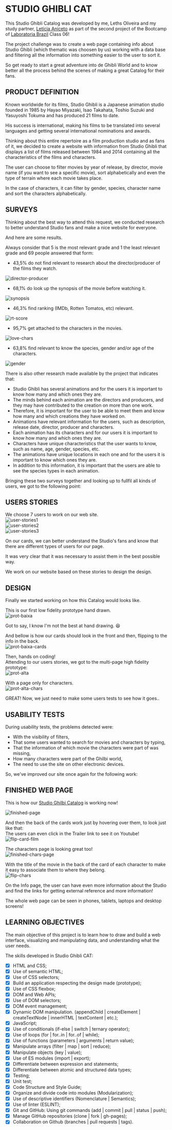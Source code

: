 # STUDIO GHIBLI CAT


This Studio Ghibli Catalog was developed by me, Leths Oliveira and my study partner, [Letícia Aniceto](https://github.com/leticia-aniceto) as part of the second project of the Bootcamp of [Laboratoria Brazil](https://www.laboratoria.la/br) Class 06!  

The project challenge was to create a web page containing info about Studio Ghibli (which thematic was choosen by us) working with a data base and filtering all the information into something easier to the user to sort it.  

So get ready to start a great adventure into de Ghibli World and to know better all the process behind the scenes of making a great Catalog for their fans.  

## PRODUCT DEFINITION  


Known worldwide for its films, Studio Ghibli is a Japanese animation studio founded in 1985 by Hayao Miyazaki, Isao Takahata, Toshio Suzuki and Yasuyoshi Tokuma and has produced 21 films to date.  

His success is international, making his films to be translated into several languages and getting several international nominations and awards.  

Thinking about this entire repertoire as a film production studio and as fans of it, we decided to create a website with information from Studio Ghibli that displays a list of films released between 1984 and 2014 containing all the characteristics of the films and characters.  

The user can choose to filter movies by year of release, by director, movie name (if you want to see a specific movie), sort alphabetically and even the type of terrain where each movie takes place.  

In the case of characters, it can filter by gender, species, character name and sort the characters alphabetically.  


## SURVEYS  


Thinking about the best way to attend this request, we conducted research to better understand Studio fans and make a nice website for everyone.  

And here are some results.  

Always consider that 5 is the most relevant grade and 1 the least relevant grade and 69 people answered that form:  

- 43,5% do not find relevant to research about the director/producer of the films they watch.  


![director-producer](https://user-images.githubusercontent.com/79461698/126393608-10326ff9-527e-4f6c-b3da-037fc62326cc.png)

- 68,1% do look up the synopsis of the movie before watching it.  

![synopsis](https://user-images.githubusercontent.com/79461698/126393741-3a29e272-1bed-4609-a697-e6e0e3c815eb.png)

- 46,3% find ranking (IMDb, Rotten Tomatos, etc) relevant.  

![rt-score](https://user-images.githubusercontent.com/79461698/126393805-79e3b301-a815-4549-ad7d-2e2566488424.png)

- 95,7% get attached to the characters in the movies.  

![love-chars](https://user-images.githubusercontent.com/79461698/126393926-cad864c8-6125-4045-a7dd-6451c404fd1b.png)

- 63,8% find relevant to know the species, gender and/or age of the characters.  

![gender](https://user-images.githubusercontent.com/79461698/126393966-006c6fb9-4338-4b19-8451-a175e79d488c.png)

There is also other research made available by the project that indicates that:  

- Studio Ghibli has several animations and for the users it is important to know how many and which ones they are.  
- The minds behind each animation are the directors and producers, and they may have contributed to the creation on more than one work.  
- Therefore, it is important for the user to be able to meet them and know how many and which creations they have worked on.  
- Animations have relevant information for the users, such as description, release date, director, producer and characters.  
- Each animation has its characters and for our users it is important to know how many and which ones they are.  
- Characters have unique characteristics that the user wants to know, such as name, age, gender, species, etc.  
- The animations have unique locations in each one and for the users it is important to know which ones they are.  
- In addition to this information, it is important that the users are able to see the species types in each animation.  

Bringing these two surveys together and looking up to fullfil all kinds of users, we got to the following point:  

## USERS STORIES  


We choose 7 users to work on our web site.  
![user-stories1](https://user-images.githubusercontent.com/79461698/126394027-04833c61-6b78-4590-99fd-bcb8ba5ee296.png)  
![user-stories2](https://user-images.githubusercontent.com/79461698/126394034-8492e9bf-eb4c-49f7-b742-e54e1025d127.png)  
![user-stories3](https://user-images.githubusercontent.com/79461698/126394039-8c5ab83d-513c-4916-bbdb-1a574e2ebb0a.png)  

On our cards, we can better understand the Studio's fans and know that there are different types of users for our page.   
 
It was very clear that it was necessary to assist them in the best possible way.  

We work on our website based on these stories to design the design.  

## DESIGN  


Finally we started working on how this Catalog would looks like.  

This is our first low fidelity prototype hand drawn.  
![prot-baixa](https://user-images.githubusercontent.com/79461698/126394090-ca148e1b-6776-4bd9-8f6a-913f55a3def4.png)

Got to say, I know I'm not the best at hand drawing. :laughing:  

And bellow is how our cards should look in the front and then, flipping to the info in the back.  
![prot-baixa-cards](https://user-images.githubusercontent.com/79461698/126394179-28e8b4e1-0927-4ca3-8f4b-7d80834e3916.png)

Then, hands on coding!  
Attending to our users stories, we got to the multi-page high fidelity prototype:  
![prot-alta](https://user-images.githubusercontent.com/79461698/126394194-72f87aba-866f-417f-98f4-529f5073edb5.png)

With a page only for characters.  
![prot-alta-chars](https://user-images.githubusercontent.com/79461698/126394230-7b0e818c-d093-436f-a843-99a7d033e568.png)

GREAT! Now, we just need to make some users tests to see how it goes..  

## USABILITY TESTS  


During usability tests, the problems detected were:  
- With the visibility of filters,  
- That some users wanted to search for movies and characters by typing,  
- That the information of which movie the characters were part of was missing,  
- How many characters were part of the Ghilbi world,  
- The need to use the site on other electronic devices.  

So, we've improved our site once again for the following work:  

## FINISHED WEB PAGE  


This is how our [Studio Ghilbi Catalog](https://lethsoliveira.github.io/SAP006-data-lovers/) is working now!  

![finished-page](https://user-images.githubusercontent.com/79461698/126394281-927042b1-0ee6-4d99-8660-9c36c9e7fadf.png)  

And then the back of the cards work just by hovering over them, to look just like that:  
The users can even click in the Trailer link to see it on Youtube!  
![flip-card-film](https://user-images.githubusercontent.com/79461698/126394330-3c1410ad-3ace-42f5-a93e-e54f264e4259.png)

The characters page is looking great too!  
![finished-chars-page](https://user-images.githubusercontent.com/79461698/126394393-75447b53-4f82-4bca-83fc-9529964a715a.png)

With the title of the movie in the back of the card of each character to make it easy to associate them to where they belong.  
![flip-chars](https://user-images.githubusercontent.com/79461698/126394423-3b9ff09b-391e-4c73-b19d-99f8cccf7058.png)

On the Info page, the user can have even more information about the Studio and find the links for getting external reference and more information!  

The whole web page can be seen in phones, tablets, laptops and desktop screens!  

## LEARNING OBJECTIVES  


The main objective of this project is to learn how to draw and build a web interface, visualizing and manipulating data, and understanding what the user needs.  

The skills developed in Studio Ghibli CAT:  

- [x] HTML and CSS;  
- [x] Use of semantic HTML;  
- [x] Use of CSS selectors;  
- [x] Build an application respecting the design made (prototype);  
- [x] Use of CSS flexbox;  
- [x] DOM and Web APIs;  
- [x] Use of DOM selectors;  
- [x] DOM event management;  
- [x] Dynamic DOM manipulation. (appendChild | createElement | createTextNode | innerHTML | textContent | etc.);  
- [x] JavaScript;  
- [x] Use of conditionals (if-else | switch | ternary operator);  
- [x] Use of loops (for | for..in | for..of | while);  
- [x] Use of functions (parameters | arguments | return value);  
- [x] Manipulate arrays (filter | map | sort | reduce);  
- [x] Manipulate objects (key | value);  
- [x] Use of ES modules (import | export);  
- [x] Differentiate between expression and statements;  
- [x] Differentiate between atomic and structured data types;  
- [x] Testing;  
- [x] Unit test;  
- [x] Code Structure and Style Guide;   
- [x] Organize and divide code into modules (Modularization);  
- [x] Use of descriptive identifiers (Nomenclature | Semantics);  
- [x] Use of linter (ESLINT);   
- [x] Git and GitHub: Using git commands (add | commit | pull | status | push);  
- [x] Manage GitHub repositories (clone | fork | gh-pages);  
- [x] Collaboration on Github (branches | pull requests | tags).  
